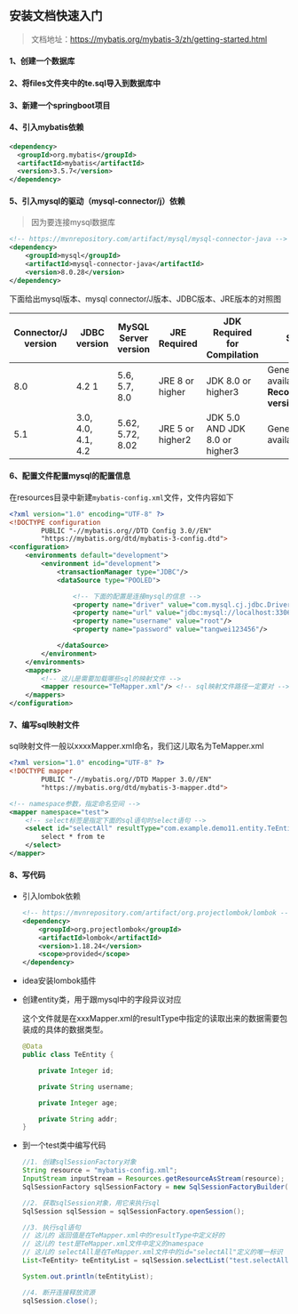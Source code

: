 ## 安装文档快速入门

> 文档地址：https://mybatis.org/mybatis-3/zh/getting-started.html



#### 1、创建一个数据库



#### 2、将files文件夹中的te.sql导入到数据库中



#### 3、新建一个springboot项目



#### 4、引入mybatis依赖

```xml
<dependency>
  <groupId>org.mybatis</groupId>
  <artifactId>mybatis</artifactId>
  <version>3.5.7</version>
</dependency>
```



#### 5、引入mysql的驱动（mysql-connector/j）依赖

> 因为要连接mysql数据库

```xml
<!-- https://mvnrepository.com/artifact/mysql/mysql-connector-java -->
<dependency>
    <groupId>mysql</groupId>
    <artifactId>mysql-connector-java</artifactId>
    <version>8.0.28</version>
</dependency>

```



下面给出mysql版本、mysql connector/J版本、JDBC版本、JRE版本的对照图

| **Connector/J version** | **JDBC version**   | **MySQL Server version** | **JRE Required** | **JDK Required for Compilation** | **Status**                                     |
| ----------------------- | ------------------ | ------------------------ | ---------------- | -------------------------------- | ---------------------------------------------- |
| 8.0                     | 4.2 1              | 5.6, 5.7, 8.0            | JRE 8 or higher  | JDK 8.0 or higher3               | General availability. **Recommended version.** |
| 5.1                     | 3.0, 4.0, 4.1, 4.2 | 5.62, 5.72, 8.02         | JRE 5 or higher2 | JDK 5.0 AND JDK 8.0 or higher3   | General availability                           |



#### 6、配置文件配置mysql的配置信息

在resources目录中新建`mybatis-config.xml`文件，文件内容如下

```xml
<?xml version="1.0" encoding="UTF-8" ?>
<!DOCTYPE configuration
        PUBLIC "-//mybatis.org//DTD Config 3.0//EN"
        "https://mybatis.org/dtd/mybatis-3-config.dtd">
<configuration>
    <environments default="development">
        <environment id="development">
            <transactionManager type="JDBC"/>
            <dataSource type="POOLED">

                <!-- 下面的配置是连接mysql的信息 -->
                <property name="driver" value="com.mysql.cj.jdbc.Driver"/>
                <property name="url" value="jdbc:mysql://localhost:3306/tw?useUnicode=true&amp;characterEncoding=utf8&amp;serverTimezone=Asia/Shanghai"/>
                <property name="username" value="root"/>
                <property name="password" value="tangwei123456"/>

            </dataSource>
        </environment>
    </environments>
    <mappers>
        <!-- 这儿是需要加载哪些sql的映射文件 -->
        <mapper resource="TeMapper.xml"/> <!-- sql映射文件路径一定要对 -->
    </mappers>
</configuration>
```



#### 7、编写sql映射文件

sql映射文件一般以xxxxMapper.xml命名，我们这儿取名为TeMapper.xml

```xml
<?xml version="1.0" encoding="UTF-8" ?>
<!DOCTYPE mapper
        PUBLIC "-//mybatis.org//DTD Mapper 3.0//EN"
        "https://mybatis.org/dtd/mybatis-3-mapper.dtd">

<!-- namespace参数，指定命名空间 -->
<mapper namespace="test">
    <!-- select标签是指定下面的sql语句时select语句 -->
    <select id="selectAll" resultType="com.example.demo11.entity.TeEntity"> <!-- id是下面的sql语句的唯一标识 resultType为结果集数据类型，会自动把数据库搜索出来的数据包装成指定的resultType类型 -->
        select * from te
    </select>
</mapper>
```



#### 8、写代码

- 引入lombok依赖

  ```xml
  <!-- https://mvnrepository.com/artifact/org.projectlombok/lombok -->
  <dependency>
      <groupId>org.projectlombok</groupId>
      <artifactId>lombok</artifactId>
      <version>1.18.24</version>
      <scope>provided</scope>
  </dependency>
  
  ```

- idea安装lombok插件

  

- 创建entity类，用于跟mysql中的字段异议对应

  这个文件就是在xxxMapper.xml的resultType中指定的读取出来的数据需要包装成的具体的数据类型。

  ```java
  @Data
  public class TeEntity {
  
      private Integer id;
  
      private String username;
  
      private Integer age;
  
      private String addr;
  }
  ```

- 到一个test类中编写代码

  ```java
  //1. 创建sqlSessionFactory对象
  String resource = "mybatis-config.xml";
  InputStream inputStream = Resources.getResourceAsStream(resource);
  SqlSessionFactory sqlSessionFactory = new SqlSessionFactoryBuilder().build(inputStream);
  
  //2. 获取sqlSession对象，用它来执行sql
  SqlSession sqlSession = sqlSessionFactory.openSession();
  
  //3. 执行sql语句
  // 这儿的 返回值是在TeMapper.xml中的resultType中定义好的
  // 这儿的 test是TeMapper.xml文件中定义的namespace
  // 这儿的 selectAll是在TeMapper.xml文件中的id="selectAll"定义的唯一标识
  List<TeEntity> teEntityList = sqlSession.selectList("test.selectAll");
  
  System.out.println(teEntityList);
  
  //4. 断开连接释放资源
  sqlSession.close();
  
  ```

  

  